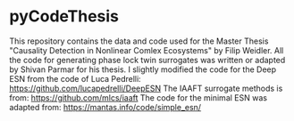 # pyCodeThesis

This repository contains the data and code used for the Master Thesis "Causality Detection in Nonlinear Comlex Ecosystems"
by Filip Weidler.
All the code for generating phase lock twin surrogates was written or adapted by Shivan Parmar for his thesis.
I slightly modified the code for the Deep ESN from the code of Luca Pedrelli: https://github.com/lucapedrelli/DeepESN
The IAAFT surrogate methods is from: https://github.com/mlcs/iaaft
The code for the minimal ESN was adapted from: https://mantas.info/code/simple_esn/

